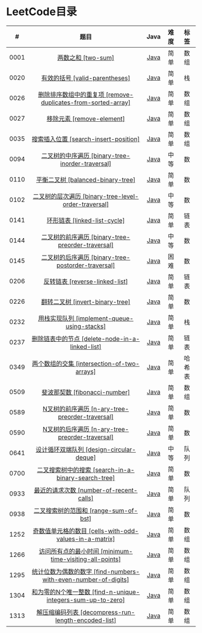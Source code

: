 # LeetCode目录

| # | 题目 | Java | 难度 | 标签 |
| :----:| :----:| :----: |:----: | :----:|
| 0001 | [两数之和 [two-sum]](https://leetcode-cn.com/problems/two-sum) | [Java](https://github.com/yyuguang/leetcode/blob/master/src/com/lnzz/%E6%96%90%E6%B3%A2%E9%82%A3%E5%A5%91%E6%95%B0/_1_%E4%B8%A4%E6%95%B0%E4%B9%8B%E5%92%8C.java) | 简单 | 数组 |
| 0020 | [有效的括号 [valid-parentheses]](https://leetcode-cn.com/problems/valid-parentheses) | [Java](https://github.com/yyuguang/leetcode/blob/master/src/com/lnzz/栈/_20_有效的括号.java) | 简单 | 栈 |
| 0026 | [删除排序数组中的重复项 [remove-duplicates-from-sorted-array]](https://leetcode-cn.com/problems/remove-duplicates-from-sorted-array) | [Java](https://github.com/yyuguang/leetcode/blob/master/src/com/lnzz/%E6%95%B0%E7%BB%84/_26_%E5%88%A0%E9%99%A4%E6%8E%92%E5%BA%8F%E6%95%B0%E7%BB%84%E4%B8%AD%E7%9A%84%E9%87%8D%E5%A4%8D%E9%A1%B9.java) | 简单 | 数组 |
| 0027 | [移除元素 [remove-element]](https://leetcode-cn.com/problems/remove-element) | [Java](https://github.com/yyuguang/leetcode/blob/master/src/com/lnzz/%E6%95%B0%E7%BB%84/_27_%E7%A7%BB%E9%99%A4%E5%85%83%E7%B4%A0.java ) |简单 | 数组 |
| 0035 | [搜索插入位置 [search-insert-position]](https://leetcode-cn.com/problems/search-insert-position/) | [Java](https://github.com/yyuguang/leetcode/blob/master/src/com/lnzz/%E6%95%B0%E7%BB%84/_35_%E6%90%9C%E7%B4%A2%E6%8F%92%E5%85%A5%E4%BD%8D%E7%BD%AE.java) |简单 | 数组 |
| 0094 | [二叉树的中序遍历 [binary-tree-inorder-traversal]](https://leetcode-cn.com/problems/binary-tree-inorder-traversal) | [Java](https://github.com/yyuguang/leetcode/blob/master/src/com/lnzz/%E6%95%B0/_94_%E4%BA%8C%E5%8F%89%E6%A0%91%E7%9A%84%E4%B8%AD%E5%BA%8F%E9%81%8D%E5%8E%86.java) |中等 | 数 |
| 0110 | [平衡二叉树 [balanced-binary-tree]](https://leetcode-cn.com/problems/balanced-binary-tree) | [Java](https://github.com/yyuguang/leetcode/blob/master/src/com/lnzz/%E6%95%B0/_110_%E5%B9%B3%E8%A1%A1%E4%BA%8C%E5%8F%89%E6%A0%91.java) |简单 | 数 |
| 0102 | [二叉树的层次遍历 [binary-tree-level-order-traversal]](https://leetcode-cn.com/problems/binary-tree-level-order-traversal) | [Java](https://github.com/yyuguang/leetcode/blob/master/src/com/lnzz/%E6%95%B0/_102_%E4%BA%8C%E5%8F%89%E6%A0%91%E7%9A%84%E5%B1%82%E6%AC%A1%E9%81%8D%E5%8E%86.java) |中等 | 数 |
| 0141 | [环形链表 [linked-list-cycle]](https://leetcode-cn.com/problems/linked-list-cycle) | [Java](https://github.com/yyuguang/leetcode/blob/master/src/com/lnzz/%E9%93%BE%E8%A1%A8/_141_%E7%8E%AF%E5%BD%A2%E9%93%BE%E8%A1%A8.java) |简单 | 链表 |
| 0144 | [二叉树的前序遍历 [binary-tree-preorder-traversal]](https://leetcode-cn.com/problems/binary-tree-preorder-traversal) | [Java](https://github.com/yyuguang/leetcode/blob/master/src/com/lnzz/%E6%95%B0/_144_%E4%BA%8C%E5%8F%89%E6%A0%91%E7%9A%84%E5%89%8D%E5%BA%8F%E9%81%8D%E5%8E%86.java) |中等 | 数 |
| 0145 | [二叉树的后序遍历 [binary-tree-postorder-traversal]](https://leetcode-cn.com/problems/binary-tree-postorder-traversal) | [Java](https://github.com/yyuguang/leetcode/blob/master/src/com/lnzz/%E6%95%B0/_145_%E4%BA%8C%E5%8F%89%E6%A0%91%E7%9A%84%E5%90%8E%E5%BA%8F%E9%81%8D%E5%8E%86.java) |困难 | 数 |
| 0206 | [反转链表 [reverse-linked-list]](https://leetcode-cn.com/problems/reverse-linked-list) | [Java](https://github.com/yyuguang/leetcode/blob/master/src/com/lnzz/%E9%93%BE%E8%A1%A8/_206_%E5%8F%8D%E8%BD%AC%E9%93%BE%E8%A1%A8.java) |简单 | 链表 |
| 0226 | [翻转二叉树 [invert-binary-tree]](https://leetcode-cn.com/problems/invert-binary-tree) | [Java](https://github.com/yyuguang/leetcode/blob/master/src/com/lnzz/%E6%95%B0/_226_%E7%BF%BB%E8%BD%AC%E4%BA%8C%E5%8F%89%E6%A0%91.java) |简单 | 数 |
| 0232 | [用栈实现队列 [implement-queue-using-stacks]](https://leetcode-cn.com/problems/implement-queue-using-stacks) | [Java](https://github.com/yyuguang/leetcode/blob/master/src/com/lnzz/%E6%A0%88/_232_%E7%94%A8%E6%A0%88%E5%AE%9E%E7%8E%B0%E9%98%9F%E5%88%97.java) |简单 | 栈 |
| 0237 | [删除链表中的节点 [delete-node-in-a-linked-list]](https://leetcode-cn.com/problems/delete-node-in-a-linked-list) | [Java](https://github.com/yyuguang/leetcode/blob/master/src/com/lnzz/%E9%93%BE%E8%A1%A8/_237_%E5%88%A0%E9%99%A4%E9%93%BE%E8%A1%A8%E4%B8%AD%E7%9A%84%E8%8A%82%E7%82%B9.java) |简单 | 链表 |
| 0349 | [两个数组的交集 [intersection-of-two-arrays]](https://leetcode-cn.com/problems/intersection-of-two-arrays) | [Java](https://github.com/yyuguang/leetcode/blob/master/src/com/lnzz/%E5%93%88%E5%B8%8C%E8%A1%A8/_349_%E4%B8%A4%E4%B8%AA%E6%95%B0%E7%BB%84%E7%9A%84%E4%BA%A4%E9%9B%86.java) |简单 | 哈希表 |
| 0509 | [斐波那契数 [fibonacci-number]](https://leetcode-cn.com/problems/fibonacci-number) | [Java](https://github.com/yyuguang/leetcode/blob/master/src/com/lnzz/%E6%96%90%E6%B3%A2%E9%82%A3%E5%A5%91%E6%95%B0/_509_%E6%96%90%E6%B3%A2%E9%82%A3%E5%A5%91%E6%95%B0.java) |简单 | 数组 |
| 0589 | [N叉树的前序遍历 [n-ary-tree-preorder-traversal]](https://leetcode-cn.com/problems/n-ary-tree-preorder-traversal) | [Java](https://github.com/yyuguang/leetcode/blob/master/src/com/lnzz/%E6%95%B0/_589_N%E5%8F%89%E6%A0%91%E7%9A%84%E5%89%8D%E5%BA%8F%E9%81%8D%E5%8E%86.java) |简单 | 数 |
| 0590 | [N叉树的后序遍历 [n-ary-tree-preorder-traversal]](https://leetcode-cn.com/problems/n-ary-tree-preorder-traversal) | [Java](https://github.com/yyuguang/leetcode/blob/master/src/com/lnzz/%E6%95%B0/_590_N%E5%8F%89%E6%A0%91%E7%9A%84%E5%90%8E%E5%BA%8F%E9%81%8D%E5%8E%86.java) |简单 | 数 |
| 0641 | [设计循环双端队列 [design-circular-deque]](https://leetcode-cn.com/problems/design-circular-deque) | [Java](https://github.com/yyuguang/leetcode/blob/master/src/com/lnzz/%E9%98%9F%E5%88%97/_641_%E8%AE%BE%E8%AE%A1%E5%BE%AA%E7%8E%AF%E5%8F%8C%E7%AB%AF%E9%98%9F%E5%88%97.java) |中等 | 队列 |
| 0700 | [二叉搜索树中的搜索 [search-in-a-binary-search-tree]](https://leetcode-cn.com/problems/search-in-a-binary-search-tree) | [Java](https://github.com/yyuguang/leetcode/blob/master/src/com/lnzz/%E6%95%B0/_700_%E4%BA%8C%E5%8F%89%E6%90%9C%E7%B4%A2%E6%A0%91%E4%B8%AD%E7%9A%84%E6%90%9C%E7%B4%A2.java) |简单 | 数 |
| 0933 | [最近的请求次数 [number-of-recent-calls]](https://leetcode-cn.com/problems/number-of-recent-calls/) | [Java](https://github.com/yyuguang/leetcode/blob/master/src/com/lnzz/%E9%98%9F%E5%88%97/_933_%E6%9C%80%E8%BF%91%E7%9A%84%E8%AF%B7%E6%B1%82%E6%AC%A1%E6%95%B0.java) |简单 | 队列 |
| 0938 | [二叉搜索树的范围和 [range-sum-of-bst]](https://leetcode-cn.com/problems/range-sum-of-bst) | [Java](https://github.com/yyuguang/leetcode/blob/master/src/com/lnzz/%E6%95%B0/_938_%E4%BA%8C%E5%8F%89%E6%90%9C%E7%B4%A2%E6%A0%91%E7%9A%84%E8%8C%83%E5%9B%B4%E5%92%8C.java) |简单 | 数 |
| 1252 | [奇数值单元格的数目 [cells-with-odd-values-in-a-matrix]](https://leetcode-cn.com/problems/cells-with-odd-values-in-a-matrix) | [Java](https://github.com/yyuguang/leetcode/blob/master/src/com/lnzz/%E6%95%B0%E7%BB%84/_1252_%E5%A5%87%E6%95%B0%E5%80%BC%E5%8D%95%E5%85%83%E6%A0%BC%E7%9A%84%E6%95%B0%E7%9B%AE.java) |简单 | 数组 |
| 1266 | [访问所有点的最小时间 [minimum-time-visiting-all-points]](https://leetcode-cn.com/problems/minimum-time-visiting-all-points) | [Java](https://github.com/yyuguang/leetcode/blob/master/src/com/lnzz/%E6%95%B0%E7%BB%84/_1266_%E8%AE%BF%E9%97%AE%E6%89%80%E6%9C%89%E7%82%B9%E7%9A%84%E6%9C%80%E5%B0%8F%E6%97%B6%E9%97%B4.java) |简单 | 数组 |
| 1295 | [统计位数为偶数的数字 [find-numbers-with-even-number-of-digits]](https://leetcode-cn.com/problems/find-numbers-with-even-number-of-digits) | [Java](https://github.com/yyuguang/leetcode/blob/master/src/com/lnzz/%E6%95%B0%E7%BB%84/_1295_%E7%BB%9F%E8%AE%A1%E4%BD%8D%E6%95%B0%E4%B8%BA%E5%81%B6%E6%95%B0%E7%9A%84%E6%95%B0%E5%AD%97.java) |简单 | 数组 |
| 1304 | [和为零的N个唯一整数 [find-n-unique-integers-sum-up-to-zero]](https://leetcode-cn.com/problems/find-n-unique-integers-sum-up-to-zero) | [Java](https://github.com/yyuguang/leetcode/blob/master/src/com/lnzz/%E6%95%B0%E7%BB%84/_1304_%E5%92%8C%E4%B8%BA%E9%9B%B6%E7%9A%84N%E4%B8%AA%E5%94%AF%E4%B8%80%E6%95%B4%E6%95%B0.java) |简单 | 数组 |
| 1313 | [解压缩编码列表 [decompress-run-length-encoded-list]](https://leetcode-cn.com/problems/decompress-run-length-encoded-list) | [Java](https://github.com/yyuguang/leetcode/blob/master/src/com/lnzz/%E6%95%B0%E7%BB%84/_1313_%E8%A7%A3%E5%8E%8B%E7%BC%A9%E7%BC%96%E7%A0%81%E5%88%97%E8%A1%A8.java) |简单 | 数组 |

